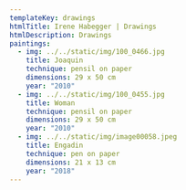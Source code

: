 ```yaml
---
templateKey: drawings
htmlTitle: Irene Habegger | Drawings
htmlDescription: Drawings
paintings:
  - img: ../../static/img/100_0466.jpg
    title: Joaquin
    technique: pensil on paper
    dimensions: 29 x 50 cm
    year: "2010"
  - img: ../../static/img/100_0455.jpg
    title: Woman
    technique: pensil on paper
    dimensions: 29 x 50 cm
    year: "2010"
  - img: ../../static/img/image00058.jpeg
    title: Engadin
    technique: pen on paper
    dimensions: 21 x 13 cm
    year: "2018"
---
```


